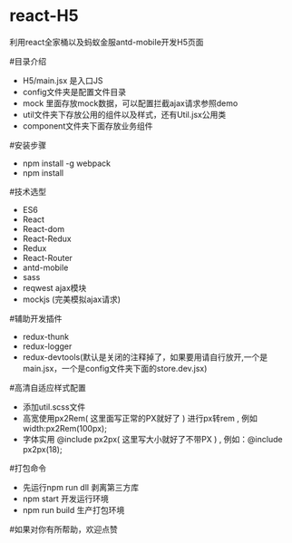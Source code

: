 # react-H5
利用react全家桶以及蚂蚁金服antd-mobile开发H5页面

#目录介绍
* H5/main.jsx  是入口JS
* config文件夹是配置文件目录
* mock 里面存放mock数据，可以配置拦截ajax请求参照demo
* util文件夹下存放公用的组件以及样式，还有Util.jsx公用类
* component文件夹下面存放业务组件

#安装步骤
* npm install -g webpack
* npm install

#技术选型
* ES6
* React
* React-dom
* React-Redux
* Redux
* React-Router
* antd-mobile
* sass
* reqwest ajax模块
* mockjs (完美模拟ajax请求)

#辅助开发插件
* redux-thunk
* redux-logger
* redux-devtools(默认是关闭的注释掉了，如果要用请自行放开,一个是main.jsx，一个是config文件夹下面的store.dev.jsx)

#高清自适应样式配置
* 添加util.scss文件
* 高宽使用px2Rem( 这里面写正常的PX就好了 ) 进行px转rem , 例如 width:px2Rem(100px);
* 字体实用 @include px2px( 这里写大小就好了不带PX )  , 例如：@include px2px(18);

#打包命令
* 先运行npm run dll 剥离第三方库
* npm start  开发运行环境
* npm run build   生产打包环境

#如果对你有所帮助，欢迎点赞

